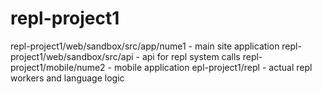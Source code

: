 # repl-project1

repl-project1/web/sandbox/src/app/nume1 - main site application
repl-project1/web/sandbox/src/api - api for repl system calls
repl-project1/mobile/nume2 - mobile application
epl-project1/repl - actual repl workers and language logic
